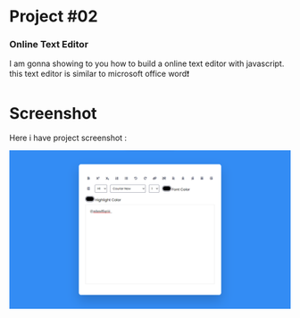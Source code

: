 # Project #02

### Online Text Editor
I am gonna showing to you how to build a online text editor with javascript. this text editor is similar to microsoft office word❗️

# Screenshot
Here i have project screenshot :

![screenshot](result.png)
